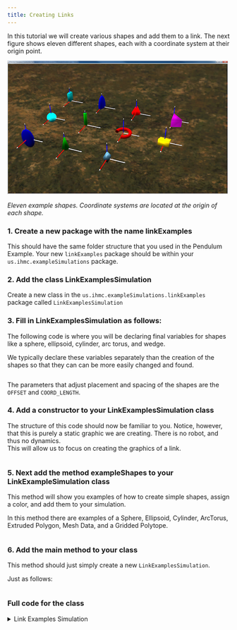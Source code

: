 ```yaml
---
title: Creating Links
---
```


In this tutorial we will create various shapes and add them to a link.
The next figure shows eleven different shapes, each with a coordinate system at their origin point.

![ Eleven example shapes. Coordinate systems are located at the origin of each shape.](/img/documentation/Figure6Shapes-500-300.png)

*Eleven example shapes. Coordinate systems are located at the origin of each shape.*

### 1. Create a new package with the name linkExamples
  This should have the same folder structure that you used in the Pendulum Example.
  Your new `linkExamples` package should be within your `us.ihmc.exampleSimulations` package.

### 2. Add the class LinkExamplesSimulation

Create a new class in the `us.ihmc.exampleSimulations.linkExamples` package called `LinkExamplesSimulation`

### 3. Fill in LinkExamplesSimulation as follows:  

The following code is where you will be declaring final variables for shapes like a sphere, ellipsoid, cylinder, arc torus, and wedge.

We typically declare these variables separately than the creation of the shapes so that they can can be more easily changed and found.

<pre><code data-url-index="0" data-snippet="portion" data-start="package" data-end="private static final double WEDGE_X = 0.4, WEDGE_Y = 0.3, WEDGE_Z = 0.2;" id="LinkExamplesSimVariables"></code></pre>

The parameters that adjust placement and spacing of the shapes are the `OFFSET` and `COORD_LENGTH`.

### 4. Add a constructor to your LinkExamplesSimulation class
   The structure of this code should now be familiar to you. Notice, however, that this is purely a static graphic we are creating. There is no robot, and thus no dynamics.  
   This will allow us to focus on creating the graphics of a link.

 <pre><code data-url-index="0" data-snippet="portion" data-start="public LinkExamplesSimulation()" data-end="myThread.start();
   }" id="linkExamplesSimConstructor"></code></pre>

### 5. Next add the method exampleShapes to your LinkExampleSimulation class
This method will show you examples of how to create simple shapes, assign a color, and add them to your simulation.

In this method there are examples of a Sphere, Ellipsoid, Cylinder, ArcTorus, Extruded Polygon, Mesh Data, and a Gridded Polytope.

 <pre><code data-url-index="0" data-snippet="portion" data-start="private Link exampleShapes()" data-end="return ret;
   }" id="linkExamplesSimExampleShapes"></code></pre>

### 6. Add the main method to your class
This method should just simply create a new `LinkExamplesSimulation`.

Just as follows:
 <pre><code data-url-index="0" data-snippet="portion" data-start="public static void" data-end="}" id="linkExamplesSimMain"></code></pre>


### Full code for the class
<details>
<summary> Link Examples Simulation </summary>
<pre><code data-url-index="0" data-snippet="complete" id="LinkExamplesSimClass"></code></pre>
</details>

<script id="snippetscript" src=https://cdn.rawgit.com/ihmcrobotics/ihmcrobotics.github.io/source/websitedocs/website/static/snippetautomation/codesnippets.js sources=Array.of("https://rawgit.com/ihmcrobotics/ihmc-open-robotics-software/master/example-simulations/src/main/java/us/ihmc/exampleSimulations/linkExamples/LinkExamplesSimulation.java")></script>
